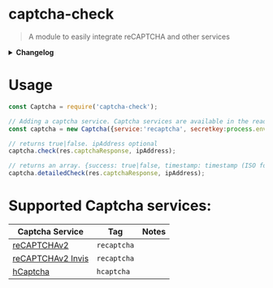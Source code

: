 # captcha-check
> A module to easily integrate reCAPTCHA and other services

<details>
  <summary><strong>Changelog</strong></summary>
 
 ### 1.0.0 - captcha-check was created! 🎉
 - Added reCAPTCHAv2 & hCaptcha

</details>

# Usage
```js
const Captcha = require('captcha-check');

// Adding a captcha service. Captcha services are available in the readme.md
const captcha = new Captcha({service:'recaptcha', secretkey:process.env.SECRET});

// returns true|false. ipAddress optional
captcha.check(res.captchaResponse, ipAddress);

// returns an array. {success: true|false, timestamp: timestamp (ISO format yyyy-MM-dd'T'HH:mm:ssZZ), hostname: string}
captcha.detailedCheck(res.captchaResponse, ipAddress);
```

# Supported Captcha services:

| Captcha Service   | Tag       | Notes |
|-------------------|-----------|-------|
| [reCAPTCHAv2](https://developers.google.com/recaptcha/docs/display)       | `recaptcha` |       |
| [reCAPTCHAv2 Invis](https://developers.google.com/recaptcha/docs/invisible) | `recaptcha` |       |
| [hCaptcha](https://www.hcaptcha.com/)          | `hcaptcha`  |       |
